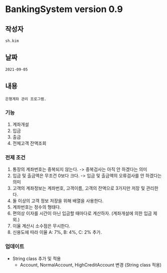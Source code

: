 # BankingSystem version 0.9

## 작성자
    sh.kim
## 날짜 
    2021-09-05
## 내용
    은행계좌 관리 프로그램.

### 기능
1. 계좌개설
2. 입금
3. 출금
4. 전체고객 잔액조회

### 전제 조건
1. 통장의 계좌번호는 중복되지 않는다. -> 중복검사는 아직 안 하겠다는 의미
2. 입금 및 출금액은 무조건 0보다 크다. -> 입금 및 출금액의 오류검사를 안 하겠다는 의미
3. 고객의 계좌정보는 계좌번호, 고객이름, 고객의 잔액으로 3가지만 저장 및 관리한다.
4. 둘 이상의 고객 정보 저장을 위해 배열을 사용한다.
5. 계좌번호는 정수의 형태다.
6. 편의상 이자를 시간이 아닌 입금할 때마다로 계산하자. (계좌개설에 의한 입금 제외.) 
7. 이율 계산시 소수점은 무시한다. 
8. 신용도에 따라 이율 A: 7%, B: 4%, C: 2% 추가. 

### 업데이트
- String class 추가 및 적용
    + Account, NormalAccount, HighCreditAccount 변경 (String class 적용)
